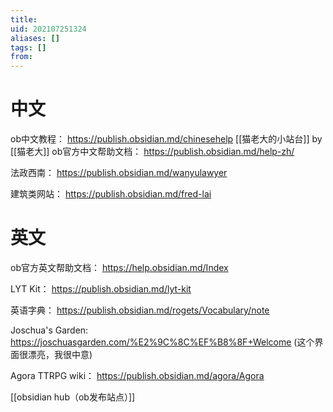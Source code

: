 ```yaml
---
title: 
uid: 202107251324
aliases: []
tags: []
from: 
---
```


# 中文
ob中文教程： https://publish.obsidian.md/chinesehelp
[[猫老大的小站台]] by [[猫老大]]
ob官方中文帮助文档： https://publish.obsidian.md/help-zh/

法政西南： https://publish.obsidian.md/wanyulawyer

建筑类网站： https://publish.obsidian.md/fred-lai

# 英文
ob官方英文帮助文档： https://help.obsidian.md/Index

LYT Kit： https://publish.obsidian.md/lyt-kit

英语字典： https://publish.obsidian.md/rogets/Vocabulary/note

Joschua's Garden: https://joschuasgarden.com/%E2%9C%8C%EF%B8%8F+Welcome (这个界面很漂亮，我很中意)

Agora TTRPG wiki： https://publish.obsidian.md/agora/Agora

[[obsidian hub（ob发布站点）]]
